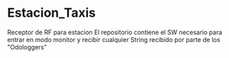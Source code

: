 # Estacion_Taxis
Receptor de RF para estacion
El repositorio contiene el SW necesario para entrar en modo monitor y recibir cualquier String recibido por parte de los "Odologgers"
